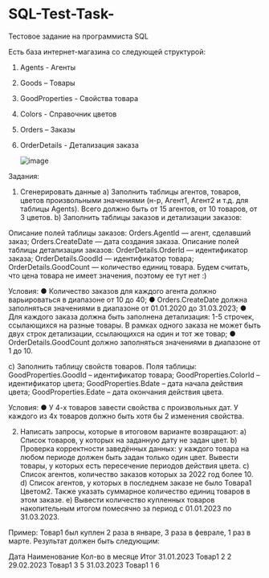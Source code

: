 # SQL-Test-Task-
Тестовое задание на программиста SQL


Есть база интернет-магазина со следующей структурой:
1)	Agents - Агенты
2)	Goods – Товары
3)	GoodProperties - Свойства товара
4)	Colors - Справочник цветов
5)	Orders – Заказы
6)	OrderDetails - Детализация заказа


  	![image](https://github.com/Rikardos196/SQL-Test-Task-/assets/132658467/5820fcd9-cdda-4b5f-b823-01ff2d74cd06)


Задания:
1.	Сгенерировать данные
a)	Заполнить таблицы агентов, товаров, цветов произвольными значениями (н-р, Агент1, Агент2 и т.д. для таблицы Agents). Всего должно быть  от 15 агентов, от 10 товаров, от 3 цветов.
b)	Заполнить таблицы заказов и детализации заказов:

Описание полей таблицы заказов:
  Orders.AgentId — агент, сделавший заказ;
  Orders.CreateDate — дата создания заказа.
Описание полей таблицы детализации заказов:
  OrderDetails.OrderId — идентификатор заказа; 
  OrderDetails.GoodId — идентификатор товара;
  OrderDetails.GoodCount — количество единиц товара.
  Будем считать, что цена товара не имеет значения, поэтому ее тут нет :)

Условия:
●	Количество заказов для каждого агента должно варьироваться в диапазоне от 10 до 40;
●	Orders.CreateDate должна заполняться значениями в диапазоне от 01.01.2020 до 31.03.2023;
●	Для каждого заказа должна быть заполнена детализация:  1-5 строчек, ссылающихся на разные товары. В рамках одного заказа не может быть двух строк детализации, ссылающихся на один и тот же товар;
●	OrderDetails.GoodCount должно заполняться значениями в диапазоне от 1 до 10.

c)	Заполнить таблицу свойств товаров.
Поля таблицы:
  GoodProperties.GoodId – идентификатор товара; 
  GoodProperties.ColorId – идентификатор цвета; 
  GoodProperties.Bdate – дата начала действия цвета;
  GoodProperties.Edate – дата окончания действия цвета.
    
Условия:
●	У 4-х товаров завести свойства с произвольных дат. У каждого из 4х товаров должно быть хотя бы 2 изменения свойства.

2.	Написать запросы, которые в итоговом варианте возвращают:
  a)	Список товаров, у которых на заданную дату не задан цвет.
  b)	Проверка корректности заведённых данных: у каждого товара на любом периоде должен быть задан только один цвет. Вывести товары, у которых есть пересечение периодов действия цвета.
  c)	Список агентов, количество заказов которых за 2022 год более 10.
  d)	Список агентов, у которых в последнем заказе не было Товара1 Цветом2. Также указать суммарное количество единиц товаров в этом заказе.
  e)	Вывести количество купленных товаров накопительным итогом помесячно за период с 01.01.2023 по 31.03.2023. 

Пример: Товар1 был куплен 2 раза в январе, 3 раза в феврале, 1 раз в марте. Результат должен быть следующим:

Дата	      Наименование	Кол-во в месяце	Итог
31.01.2023	Товар1	      2             	2
29.02.2023	Товар1	      3	              5
31.03.2023	Товар1	      1	              6

